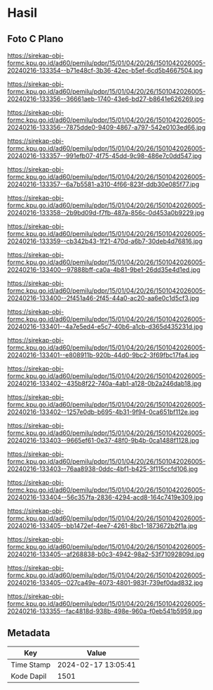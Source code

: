 # Hasil

## Foto C Plano

https://sirekap-obj-formc.kpu.go.id/ad60/pemilu/pdpr/15/01/04/20/26/1501042026005-20240216-133354--b71e48cf-3b36-42ec-b5ef-6cd5b4667504.jpg

https://sirekap-obj-formc.kpu.go.id/ad60/pemilu/pdpr/15/01/04/20/26/1501042026005-20240216-133356--36661aeb-1740-43e6-bd27-b8641e626269.jpg

https://sirekap-obj-formc.kpu.go.id/ad60/pemilu/pdpr/15/01/04/20/26/1501042026005-20240216-133356--7875dde0-9409-4867-a797-542e0103ed66.jpg

https://sirekap-obj-formc.kpu.go.id/ad60/pemilu/pdpr/15/01/04/20/26/1501042026005-20240216-133357--991efb07-4f75-45dd-9c98-486e7c0dd547.jpg

https://sirekap-obj-formc.kpu.go.id/ad60/pemilu/pdpr/15/01/04/20/26/1501042026005-20240216-133357--6a7b5581-a310-4f66-823f-ddb30e085f77.jpg

https://sirekap-obj-formc.kpu.go.id/ad60/pemilu/pdpr/15/01/04/20/26/1501042026005-20240216-133358--2b9bd09d-f7fb-487a-856c-0d453a0b9229.jpg

https://sirekap-obj-formc.kpu.go.id/ad60/pemilu/pdpr/15/01/04/20/26/1501042026005-20240216-133359--cb342b43-1f21-470d-a6b7-30deb4d76816.jpg

https://sirekap-obj-formc.kpu.go.id/ad60/pemilu/pdpr/15/01/04/20/26/1501042026005-20240216-133400--97888bff-ca0a-4b81-9be1-26dd35e4d1ed.jpg

https://sirekap-obj-formc.kpu.go.id/ad60/pemilu/pdpr/15/01/04/20/26/1501042026005-20240216-133400--2f451a46-2f45-44a0-ac20-aa6e0c1d5cf3.jpg

https://sirekap-obj-formc.kpu.go.id/ad60/pemilu/pdpr/15/01/04/20/26/1501042026005-20240216-133401--4a7e5ed4-e5c7-40b6-a1cb-d365d435231d.jpg

https://sirekap-obj-formc.kpu.go.id/ad60/pemilu/pdpr/15/01/04/20/26/1501042026005-20240216-133401--e808911b-920b-44d0-9bc2-3f69fbc17fa4.jpg

https://sirekap-obj-formc.kpu.go.id/ad60/pemilu/pdpr/15/01/04/20/26/1501042026005-20240216-133402--435b8f22-740a-4ab1-a128-0b2a246dab18.jpg

https://sirekap-obj-formc.kpu.go.id/ad60/pemilu/pdpr/15/01/04/20/26/1501042026005-20240216-133402--1257e0db-b695-4b31-9f94-0ca651bf112e.jpg

https://sirekap-obj-formc.kpu.go.id/ad60/pemilu/pdpr/15/01/04/20/26/1501042026005-20240216-133403--9665ef61-0e37-48f0-9b4b-0ca1488f1128.jpg

https://sirekap-obj-formc.kpu.go.id/ad60/pemilu/pdpr/15/01/04/20/26/1501042026005-20240216-133403--76aa8938-0ddc-4bf1-b425-3f115ccfd106.jpg

https://sirekap-obj-formc.kpu.go.id/ad60/pemilu/pdpr/15/01/04/20/26/1501042026005-20240216-133404--56c357fa-2836-4294-acd8-164c7419e309.jpg

https://sirekap-obj-formc.kpu.go.id/ad60/pemilu/pdpr/15/01/04/20/26/1501042026005-20240216-133405--bb1472ef-4ee7-4261-8bc1-1873672b2f1a.jpg

https://sirekap-obj-formc.kpu.go.id/ad60/pemilu/pdpr/15/01/04/20/26/1501042026005-20240216-133405--af268838-b0c3-4942-98a2-53f71092809d.jpg

https://sirekap-obj-formc.kpu.go.id/ad60/pemilu/pdpr/15/01/04/20/26/1501042026005-20240216-133405--027ca49e-4073-4801-983f-739ef0dad832.jpg

https://sirekap-obj-formc.kpu.go.id/ad60/pemilu/pdpr/15/01/04/20/26/1501042026005-20240216-133355--fac4818d-938b-498e-960a-f0eb541b5959.jpg


## Metadata

| Key        | Value               |
| ---------- | ------------------- |
| Time Stamp | 2024-02-17 13:05:41 |
| Kode Dapil | 1501                |



